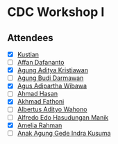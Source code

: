 # CDC Workshop I

## Attendees

- [x] [Kustian](1.md)
- [ ] [Affan Dafananto](2.md)
- [x] [Agung Aditya Kristiawan](3.md)
- [ ] [Agung Budi Darmawan](4.md)
- [x] [Agus Adipartha Wibawa](5.md)
- [ ] [Ahmad Hasan](6.md)
- [x] [Akhmad Fathoni](7.md)
- [ ] [Albertus Adityo Wahono](8.md)
- [ ] [Alfredo Edo Hasudungan Manik](9.md)
- [x] [Amelia Rahman](10.md)
- [ ] [Anak Agung Gede Indra Kusuma](11.md)